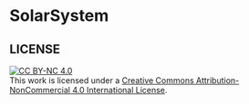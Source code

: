 # SolarSystem

## LICENSE
[cc-by-nc]: http://creativecommons.org/licenses/by-nc/4.0/
[cc-by-nc-image]: https://licensebuttons.net/l/by-nc/4.0/88x31.png
[cc-by-nc-shield]: https://img.shields.io/badge/License-CC%20BY--NC%204.0-lightgrey.svg
[![CC BY-NC 4.0][cc-by-nc-image]][cc-by-nc]  
This work is licensed under a [Creative Commons Attribution-NonCommercial 4.0 International License][cc-by-nc].  
